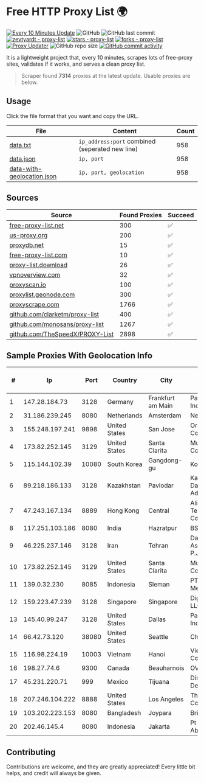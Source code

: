 
# Free HTTP Proxy List 🌍

[![Every 10 Minutes Update](https://github.com/mertguvencli/http-proxy-list/actions/workflows/main.yml/badge.svg?branch=main)](https://github.com/mertguvencli/http-proxy-list/actions/workflows/main.yml)
![GitHub](https://img.shields.io/github/license/mertguvencli/http-proxy-list)
![GitHub last commit](https://img.shields.io/github/last-commit/mertguvencli/http-proxy-list)
[![zevtyardt - proxy-list](https://img.shields.io/static/v1?label=zevtyardt&message=proxy-list&color=blue&logo=github)](https://github.com/zevtyardt/proxy-list "Go to GitHub repo")
[![stars - proxy-list](https://img.shields.io/github/stars/zevtyardt/proxy-list?style=social)](https://github.com/zevtyardt/proxy-list)
[![forks - proxy-list](https://img.shields.io/github/forks/zevtyardt/proxy-list?style=social)](https://github.com/zevtyardt/proxy-list)
[![Proxy Updater](https://github.com/zevtyardt/proxy-list/workflows/Proxy%20Updater/badge.svg)](https://github.com/zevtyardt/proxy-list/actions?query=workflow:"Proxy+Updater")
![GitHub repo size](https://img.shields.io/github/repo-size/zevtyardt/proxy-list)
[![GitHub commit activity](https://img.shields.io/github/commit-activity/m/zevtyardt/proxy-list?logo=commits)](https://github.com/zevtyardt/proxy-list/commits/main)

It is a lightweight project that, every 10 minutes, scrapes lots of free-proxy sites, validates if it works, and serves a clean proxy list.

> Scraper found **7314** proxies at the latest update. Usable proxies are below.

## Usage

Click the file format that you want and copy the URL.

|File|Content|Count|
|----|-------|-----|
|[data.txt](https://raw.githubusercontent.com/mertguvencli/http-proxy-list/main/proxy-list/data.txt)|`ip_address:port` combined (seperated new line)|958|
|[data.json](https://raw.githubusercontent.com/mertguvencli/http-proxy-list/main/proxy-list/data.json)|`ip, port`|958|
|[data-with-geolocation.json](https://raw.githubusercontent.com/mertguvencli/http-proxy-list/main/proxy-list/data-with-geolocation.json)|`ip, port, geolocation`|958|

## Sources

|Source|Found Proxies|Succeed|
|------|-------------|-------|
|[free-proxy-list.net](https://free-proxy-list.net)|300|✅|
|[us-proxy.org](https://www.us-proxy.org)|200|✅|
|[proxydb.net](http://proxydb.net)|15|✅|
|[free-proxy-list.com](https://free-proxy-list.com/?page=&port=&type%5B%5D=http&type%5B%5D=https&up_time=0&search=Search)|10|✅|
|[proxy-list.download](https://www.proxy-list.download/HTTP)|26|✅|
|[vpnoverview.com](https://vpnoverview.com/privacy/anonymous-browsing/free-proxy-servers)|32|✅|
|[proxyscan.io](https://www.proxyscan.io)|100|✅|
|[proxylist.geonode.com](https://proxylist.geonode.com/api/proxy-list?limit=300&page=1&sort_by=lastChecked&sort_type=desc&protocols=http,https)|300|✅|
|[proxyscrape.com](https://api.proxyscrape.com/v2/?request=displayproxies&protocol=http&timeout=10000&country=all&ssl=all&anonymity=all)|1766|✅|
|[github.com/clarketm/proxy-list](https://raw.githubusercontent.com/clarketm/proxy-list/master/proxy-list-raw.txt)|400|✅|
|[github.com/monosans/proxy-list](https://raw.githubusercontent.com/monosans/proxy-list/main/proxies/http.txt)|1267|✅|
|[github.com/TheSpeedX/PROXY-List](https://raw.githubusercontent.com/TheSpeedX/PROXY-List/master/http.txt)|2898|✅|


## Sample Proxies With Geolocation Info

|#|Ip|Port|Country|City|Internet Service Provider|
|-|--|----|-------|----|-------------------------|
|1|147.28.184.73|3128|Germany|Frankfurt am Main|Packet Host, Inc.|
|2|31.186.239.245|8080|Netherlands|Amsterdam|NetSkope Inc|
|3|155.248.197.241|9898|United States|San Jose|Oracle Corporation|
|4|173.82.252.145|3129|United States|Santa Clarita|Multacom Corporation|
|5|115.144.102.39|10080|South Korea|Gangdong-gu|Korea Telecom|
|6|89.218.186.133|3128|Kazakhstan|Pavlodar|Kazakhtelecom Data Network Administration|
|7|47.243.167.134|8889|Hong Kong|Central|Alibaba (US) Technology Co., Ltd.|
|8|117.251.103.186|8080|India|Hazratpur|BSNL Internet|
|9|46.225.237.146|3128|Iran|Tehran|Dadeh Gostar Asr Novin P.J.S. Co.|
|10|173.82.252.145|3129|United States|Santa Clarita|Multacom Corporation|
|11|139.0.32.230|8085|Indonesia|Sleman|PT. First Media, Tbk|
|12|159.223.47.239|3128|Singapore|Singapore|DigitalOcean, LLC|
|13|145.40.99.247|3128|United States|Dallas|Packet Host, Inc.|
|14|66.42.73.120|38080|United States|Seattle|Choopa|
|15|116.98.224.19|10003|Vietnam|Hanoi|Viettel Corporation|
|16|198.27.74.6|9300|Canada|Beauharnois|OVH SAS|
|17|45.231.220.71|999|Mexico|Tijuana|Distrokom S De RL De CV|
|18|207.246.104.222|8888|United States|Los Angeles|The Constant Company|
|19|103.202.223.153|8080|Bangladesh|Joypara|Brisksys|
|20|202.46.145.4|8080|Indonesia|Jakarta|Pt Mithaharum Abadi|



## Contributing

Contributions are welcome, and they are greatly appreciated! Every
little bit helps, and credit will always be given.

